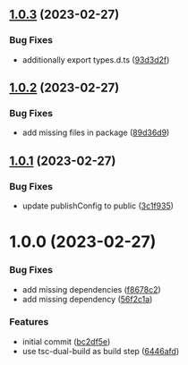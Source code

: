 ## [1.0.3](https://github.com/Kishanjay/vite-plugin-tsc-typecheck/compare/v1.0.2...v1.0.3) (2023-02-27)


### Bug Fixes

* additionally export types.d.ts ([93d3d2f](https://github.com/Kishanjay/vite-plugin-tsc-typecheck/commit/93d3d2f731abd397b71b19a8d5259a873b3347d4))

## [1.0.2](https://github.com/Kishanjay/vite-plugin-tsc-typecheck/compare/v1.0.1...v1.0.2) (2023-02-27)


### Bug Fixes

* add missing files in package ([89d36d9](https://github.com/Kishanjay/vite-plugin-tsc-typecheck/commit/89d36d940f1eb22990ceaa0cd2fa367cc560f9fb))

## [1.0.1](https://github.com/Kishanjay/vite-plugin-tsc-typecheck/compare/v1.0.0...v1.0.1) (2023-02-27)


### Bug Fixes

* update publishConfig to public ([3c1f935](https://github.com/Kishanjay/vite-plugin-tsc-typecheck/commit/3c1f935ed7d818081570311594bf4c24669f04fe))

# 1.0.0 (2023-02-27)


### Bug Fixes

* add missing dependencies ([f8678c2](https://github.com/Kishanjay/vite-plugin-tsc-typecheck/commit/f8678c23b04f7152a3dff7d5626d935d722ac8d5))
* add missing dependency ([56f2c1a](https://github.com/Kishanjay/vite-plugin-tsc-typecheck/commit/56f2c1a4caf7ff614931b9eb91677f548c8e610c))


### Features

* initial commit ([bc2df5e](https://github.com/Kishanjay/vite-plugin-tsc-typecheck/commit/bc2df5eb69672a4417ef2561a3cd27ea37bcc751))
* use tsc-dual-build as build step ([6446afd](https://github.com/Kishanjay/vite-plugin-tsc-typecheck/commit/6446afd5ae6714be162f8faf5b5aa9539782f9d3))
